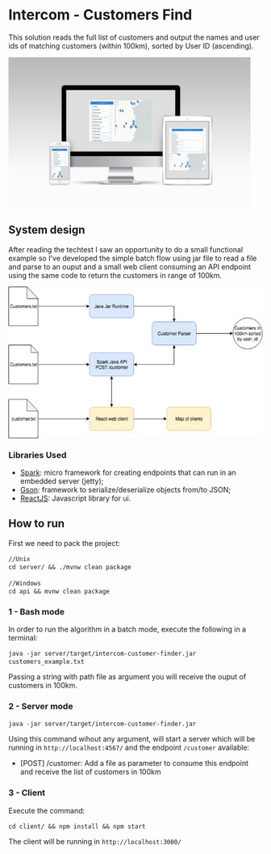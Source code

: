 # Intercom - Customers Find

This solution reads the full list of customers and output the names and user ids of matching customers (within 100km), sorted by User ID (ascending).

<img align="center" src="readme_files/devices.png" height="300" alt="Devices"/>

## System design

After reading the techtest I saw an opportunity to do a small functional example so I've developed the simple batch flow using jar file to read a file and parse to an ouput and a small web client consuming an API endpoint using the same code to return the customers in range of 100km.

<img align="center" src="readme_files/organization.png" height="300" alt="System Design Img"/>

### Libraries Used
* [Spark](http://sparkjava.com): micro framework for creating endpoints that can run in an embedded server (jetty);
* [Gson](https://github.com/google/gson): framework to serialize/deserialize objects from/to JSON;
* [ReactJS](https://reactjs.org/): Javascript library for ui.

## How to run

First we need to pack the project:

    //Unix
    cd server/ && ./mvnw clean package
    
    //Windows
    cd api && mvnw clean package

### 1 - Bash mode

In order to run the algorithm in a batch mode, execute the following in a terminal:

    java -jar server/target/intercom-customer-finder.jar customers_example.txt

Passing a string with path file as argument you will receive the ouput of customers in 100km.

### 2 - Server mode

    java -jar server/target/intercom-customer-finder.jar

Using this command wihout any argument, will start a server which will be running in `http://localhost:4567/` and the endpoint `/customer` available:
* [POST] /customer: Add a file as parameter to consume this endpoint and receive the list of customers in 100km

### 3 - Client

Execute the command:

    cd client/ && npm install && npm start

The client will be running in `http://localhost:3000/`

